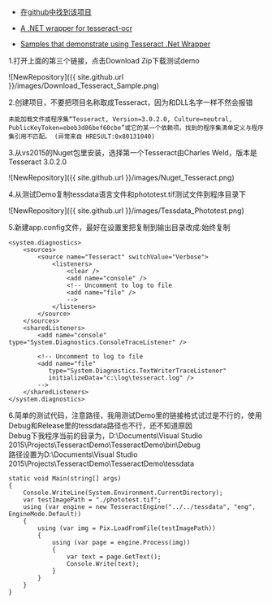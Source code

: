

* [在github中找到该项目](https://github.com/tesseract-ocr/tesseract)

* [A .NET wrapper for tesseract-ocr](https://github.com/charlesw/tesseract)

* [Samples that demonstrate using Tesseract .Net Wrapper](https://github.com/charlesw/tesseract)


1.打开上面的第三个链接，点击Download Zip下载测试demo

   ![NewRepository]({{ site.github.url }}/images/Download_Tesseract_Sample.png)

2.创建项目，不要把项目名称取成Tesseract，因为和DLL名字一样不然会报错

	未能加载文件或程序集“Tesseract, Version=3.0.2.0, Culture=neutral, PublicKeyToken=ebeb3d86bef60cbe”或它的某一个依赖项。找到的程序集清单定义与程序集引用不匹配。 (异常来自 HRESULT:0x80131040)

3.从vs2015的Nuget包里安装，选择第一个Tesseract由Charles Weld，版本是Tesseract 3.0.2.0

   ![NewRepository]({{ site.github.url }}/images/Nuget_Tesseract.png)

4.从测试Demo复制tessdata语言文件和phototest.tif测试文件到程序目录下

   ![NewRepository]({{ site.github.url }}/images/Tessdata_Phototest.png)

5.新建app.config文件，最好在设置里把复制到输出目录改成:始终复制

	<system.diagnostics>
		<sources>
			<source name="Tesseract" switchValue="Verbose">
				<listeners>
					<clear />
					<add name="console" />
					<!-- Uncomment to log to file
					<add name="file" />
					-->
				</listeners>
			</source>
		</sources>
		<sharedListeners>
			<add name="console" type="System.Diagnostics.ConsoleTraceListener" />

			<!-- Uncomment to log to file
			<add name="file"
			   type="System.Diagnostics.TextWriterTraceListener"
			   initializeData="c:\log\tesseract.log" />
			-->
		</sharedListeners>
	</system.diagnostics>
	


6.简单的测试代码，注意路径，我用测试Demo里的链接格式试过是不行的，使用Debug和Release里的tessdata路径也不行，还不知道原因  
	Debug下我程序当前的目录为，D:\Documents\Visual Studio 2015\Projects\TesseractDemo\TesseractDemo\bin\Debug  
	路径设置为D:\Documents\Visual Studio 2015\Projects\TesseractDemo\TesseractDemo\tessdata	
	

	static void Main(string[] args)
	{
		Console.WriteLine(System.Environment.CurrentDirectory);
		var testImagePath = "./phototest.tif";
		using (var engine = new TesseractEngine("../../tessdata", "eng", EngineMode.Default))
		{
			using (var img = Pix.LoadFromFile(testImagePath))
			{
				using (var page = engine.Process(img))
				{
					var text = page.GetText();
					Console.Write(text);
				}
			}
		}
	}	
